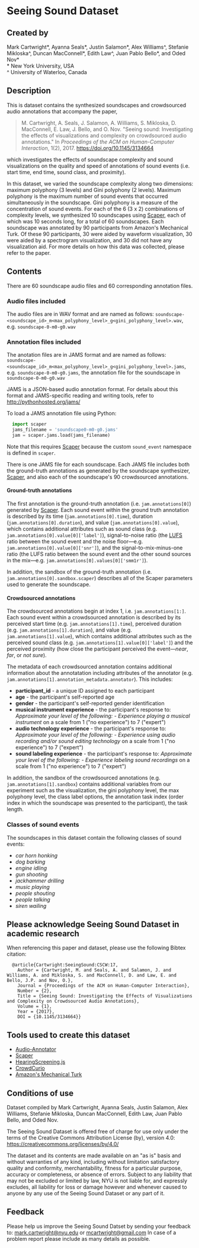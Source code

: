# Seeing Sound Dataset

## Created by
Mark Cartwright\*, Ayanna Seals\*, Justin Salamon\*, Alex Williams^, Stefanie Mikloska^, Duncan MacConnell\*, Edith Law^, Juan Pablo Bello\*, and Oded Nov\*  
\* New York University, USA  
^ University of Waterloo, Canada

## Description
This is dataset contains the synthesized soundscapes and crowdsourced audio annotations that accompany the paper, 

> M. Cartwright, A. Seals, J. Salamon, A. Williams, S. Mikloska, D. MacConnell, E. Law, J. Bello, and O. Nov. "Seeing sound: Investigating the effects of visualizations and complexity on crowdsourced audio annotations." In *Proceedings of the ACM on Human-Computer Interaction*, 1(2), 2017. https://doi.org/10.1145/3134664

which investigates the effects of soundscape complexity and sound visualizations on the quality and speed of annotations of sound events (i.e. start time, end time, sound class, and proximity). 

In this dataset, we varied the soundscape complexity along two dimensions: maximum polyphony (3 levels) and Gini polyphony (2 levels). Maximum polyphony is the maximum number of sound events that occurred simultaneously in the soundscape. Gini polyphony is a measure of the concentration of sound events. For each of the 6 (3 x 2) combinations of complexity levels, we synthesized 10 soundscapes using [Scaper](https://github.com/justinsalamon/scaper), each of which was 10 seconds long, for a total of 60 soundscapes. Each soundscape was annotated by 90 participants from Amazon's Mechanical Turk. Of these 90 participants, 30 were aided by waveform visualization, 30 were aided by a spectrogram visualization, and 30 did not have any visualization aid. For more details on how this data was collected, please refer to the paper.

## Contents

There are 60 soundscape audio files and 60 corresponding annotation files.

### Audio files included
The audio files are in WAV format and are named as follows: `soundscape-<soundscape_id>_m<max_polyphony_level>_g<gini_polyphony_level>.wav`, e.g. `soundscape-0-m0-g0.wav`

### Annotation files included
The anotation files are in JAMS format and are named as follows: `soundscape-<soundscape_id>_m<max_polyphony_level>_g<gini_polyphony_level>.jams`, e.g. `soundscape-0-m0-g0.jams`, the annotation file for the soundscape in `soundscape-0-m0-g0.wav`

JAMS is a JSON-based audio annotation format. For details about this format and JAMS-specific reading and writing tools, refer to http://pythonhosted.org/jams/

To load a JAMS annotation file using Python:

```python
  import scaper
  jams_filename = 'soundscape0-m0-g0.jams'
  jam = scaper.jams.load(jams_filename)
```

Note that this requires [Scaper](https://github.com/justinsalamon/scaper) because the custom `sound_event` namespace is defined in `scaper`.

There is one JAMS file for each soundscape. Each JAMS file includes both the ground-truth annotations as generated by the soundscape synthesizer, [Scaper](https://github.com/justinsalamon/scaper), and also each of the soundscape's 90 crowdsourced annotations.

#### Ground-truth annotations
The first annotation is the ground-truth annotation (i.e. `jam.annotations[0]`) generated by [Scaper](https://github.com/justinsalamon/scaper). Each sound event within the ground truth annotation is described by its time (`jam.annotations[0].time`), duration (`jam.annotations[0].duration`), and value (`jam.annotations[0].value`), which contains additional attributes such as sound class (e.g. `jam.annotations[0].value[0]['label']`), signal-to-noise ratio (the [LUFS](https://tech.ebu.ch/docs/r/r128.pdf) ratio between the sound event and the noise floor—e.g. `jam.annotations[0].value[0]['snr']`), and the signal-to-mix-minus-one ratio (the LUFS ratio between the sound event and the other sound sources in the mix—e.g. `jam.annotations[0].values[0]['smm1r']`).

In addition, the sandbox of the ground-truth annotation (i.e. `jam.annotations[0].sandbox.scaper`) describes all of the Scaper parameters used to generate the soundscape.

#### Crowdsourced annotations
The crowdsourced annotations begin at index 1, i.e. `jam.annotations[1:]`. Each sound event within a crowdsourced annotation is described by its perceived start time (e.g. `jam.annotations[1].time`), perceived duration (e.g. `jam.annotations[1].duration`), and value (e.g. `jam.annotations[1].value`), which contains additional attributes such as the perceived sound class (e.g. `jam.annotations[1].value[0]['label']`) and the perceived proximity (how close the participant perceived the event—*near*, *far*, or *not sure*).

The metadata of each crowdsourced annotation contains additional information about the annotatation including attributes of the annotator (e.g. `jam.annotations[1].annotation_metadata.annotator`). This includes:
* **participant_id** - a unique ID assigned to each participant
* **age** - the participant's self-reported age
* **gender** - the participant's self-reported gender identification
* **musical instrument experience** - the participant's response to: *Approximate your level of the following: - Experience playing a musical instrument* on a scale from 1 ("no experience") to 7 ("expert")
* **audio technology experience** - the participant's response to: *Approximate your level of the following: - Experience using audio recording and/or sound editing technology* on a scale from 1 ("no experience") to 7 ("expert")
* **sound labeling experience** - the participant's response to: *Approximate your level of the following: - Experience labeling sound recordings* on a scale from 1 ("no experience") to 7 ("expert")

In addition, the sandbox of the crowdsourced annotations (e.g. `jam.annotations[1].sandbox`) contains additional variables from our experiment such as the visualization, the gini polyphony level, the max polyphony level, the class label options, the annotation task index (order index in which the soundscape was presented to the participant), the task length.

### Classes of sound events
The soundscapes in this dataset contain the following classes of sound events:

* *car horn honking*
* *dog barking*
* *engine idling*
* *gun shooting*
* *jackhammer drilling*
* *music playing*
* *people shouting*
* *people talking*
* *siren wailing*


## Please acknowledge Seeing Sound Dataset in academic research
When referencing this paper and dataset, please use the following Bibtex citation:

```
  @article{Cartwright:SeeingSound:CSCW:17,
    Author = {Cartwright, M. and Seals, A. and Salamon, J. and Williams, A. and Mikloska, S. and MacConnell, D. and Law, E. and Bello, J.P. and Nov, O.},
    Journal = {Proceedings of the ACM on Human-Computer Interaction},
    Number = {2},
    Title = {Seeing Sound: Investigating the Effects of Visualizations and Complexity on Crowdsourced Audio Annotations},
    Volume = {1},
    Year = {2017},
    DOI = {10.1145/3134664}}
```

## Tools used to create this dataset
* [Audio-Annotator](https://github.com/CrowdCurio/audio-annotator)
* [Scaper](https://github.com/justinsalamon/scaper)
* [HearingScreening.js](https://github.com/mcartwright/hearing-screening.js)
* [CrowdCurio](https://www.crowdcurio.com)
* [Amazon's Mechanical Turk](https://www.mturk.com)


## Conditions of use
Dataset compiled by Mark Cartwright, Ayanna Seals, Justin Salamon, Alex Williams, Stefanie Mikloska, Duncan MacConnell, Edith Law, Juan Pablo Bello, and Oded Nov.
 
The Seeing Sound Dataset is offered free of charge for use only under the terms of the Creative Commons Attribution License (by), version 4.0: https://creativecommons.org/licenses/by/4.0/
 
The dataset and its contents are made available on an "as is" basis and without warranties of any kind, including  without limitation satisfactory quality and conformity, merchantability, fitness for a particular purpose, accuracy or  completeness, or absence of errors. Subject to any liability that may not be excluded or limited by law, NYU is not liable for, and expressly excludes, all liability for loss or damage however and whenever caused to anyone by any use of
the Seeing Sound Dataset or any part of it.

## Feedback
Please help us improve the Seeing Sound Datset by sending your feedback to: mark.cartwright@nyu.edu or mcartwright@gmail.com
In case of a problem report please include as many details as possible.
